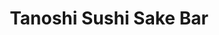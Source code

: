---
layout: place
title: "Tanoshi Sushi Sake Bar"
permalink: /new-york/new-york/tanoshi-sushi-sake-bar.html
stateAbbr: NY
stateName: New York
cityName: New York
seo:
  name: "Tanoshi Sushi Sake Bar"
  type: Restaurant
  links: http://tanoshisushinyc.com/?y_source=1_MjIzNzEyNzYtNzE1LWxvY2F0aW9uLndlYnNpdGU%3D
description: "Small, low-key Japanese pick offering high-quality omakase meals & a BYO policy. Tanoshi Sushi Sake Bar serves delicious sushi in New York, New York. Try fresh Japanese dishes for a great dining experience. Available for takeout, delivery, lunch, and dinner."
place_id: ChIJd35w0MZYwokR7LgKqfX4tXM
photos:
  - name: >-
      places/ChIJd35w0MZYwokR7LgKqfX4tXM/photos/AeeoHcJqe2JgrZL1sp-Z4UEPWTo4pmRpZ3dqpOVk6LzgoHJ2uzrtE1Nn962PGAHU7W6x0xolVf-BXtLm1-MTFbxcNxcvbOqNi5yDx3fXBLdAnPgMJUEPEqXU_amnqk9K6MsL-qFHuWpB4fXpkvEOr_ANmKlufn7b0ZOFC5FtKEJpQM9XAyAGE-U3cA2GTbfE-6RLUmTDE973YmghBdi-WtYUy8lfoQGnA2c0FwbXOcp_bGxldPpYQMoSemK90QQM3gOGM6soKTFUkKAJsqOqcKkBoRTM4UsyZpX2dZUHaC-zgy7FqTKwDpc_YP8sJLt1FooMQmQsVSHnMmGZNIRq8LqAkIV1B-XWZY4Ow8lr2_UvmVVK9qSetbN2Dl1QqxAsUYnDl2-DW_POIfKEIgIEI1jHndmq1eFCPZnP5D2OdP3Id9k
    widthPx: 3024
    heightPx: 4032
    authorAttributions:
      - displayName: H C
        uri: https://maps.google.com/maps/contrib/111005074399886173100
        photoUri: >-
          https://lh3.googleusercontent.com/a-/ALV-UjUZnGkLWYIYPSNYZytkmHqh_sMby5rFF59-3smnm1qv7FqU43pF=s100-p-k-no-mo
    flagContentUri: >-
      https://www.google.com/local/imagery/report/?cb_client=maps_api_places.places_api&image_key=!1e10!2sCIHM0ogKEICAgMCwoI_8Nw&hl=en-US
    googleMapsUri: >-
      https://www.google.com/maps/place//data=!3m4!1e2!3m2!1sCIHM0ogKEICAgMCwoI_8Nw!2e10!4m2!3m1!1s0x89c258c6d0707e77:0x73b5f8f5a90ab8ec
  - name: >-
      places/ChIJd35w0MZYwokR7LgKqfX4tXM/photos/AeeoHcJExdKCXazsrSHy71FM5lul9zBv4ei8fi_taPJnPTyyZ6V8C6WXOtldO6TEW4KtrAlINkC1-O0Mfusabo00nAwd_v7Rs3oP0TrRz7NSNQewjNvEpAJ02o1d21_PG10cLnJlNgJdqOsU_GAMr5_jly2X0KcJORt4Za5Ro5UlvyFEEENlW42d0ZkPpd_B8b0Em981NufpLnUGsOlLFc-xOqTQNgtf5pmNYFo7dOvEjVUSxllokgKK-3Jx8rCJImwlhLIKMTfx_3CMtgwNZi-n08iqUPam431020cesY82
    widthPx: 1000
    heightPx: 750
    authorAttributions:
      - displayName: Tanoshi Sushi Sake Bar
        uri: https://maps.google.com/maps/contrib/102659668981876945027
        photoUri: >-
          https://lh3.googleusercontent.com/a-/ALV-UjUOPV8ERZhLB6wKKFqQcG1IHF5NcBfuXj8GfGHcGHeaPgQq=s100-p-k-no-mo
    flagContentUri: >-
      https://www.google.com/local/imagery/report/?cb_client=maps_api_places.places_api&image_key=!1e10!2sAF1QipOlKOZEMy7EAis2T4RCn1DgflFJ-pIz7l4SPw&hl=en-US
    googleMapsUri: >-
      https://www.google.com/maps/place//data=!3m4!1e2!3m2!1sAF1QipOlKOZEMy7EAis2T4RCn1DgflFJ-pIz7l4SPw!2e10!4m2!3m1!1s0x89c258c6d0707e77:0x73b5f8f5a90ab8ec
  - name: >-
      places/ChIJd35w0MZYwokR7LgKqfX4tXM/photos/AeeoHcLkFzic-w6dYSyM-jXrM6DXW0CuB-lGT3zXemw0hvFOcufUHsowI33JKg0luqhoIcwJPrTAvjVFtf5lhkDbmcbeRWee6J42vKG-i0sdOsfAdInFryfd0VvcYwnTvQeH245i58mWaVn1yL_uHV7JqJEaSKi4VDTrJXp8lCctTid0ShJYr-Xjs93CSyQ_iFfB966lYExvOcMaugoGQAURNhDSUHkzf-n7t7D1bk04zTkCuEtDG0k_5WorHy1Cbq87NGRQJT138SKiz4ynFZpaqD6aSfabqkrGaCOtZ2g4
    widthPx: 820
    heightPx: 312
    authorAttributions:
      - displayName: Tanoshi Sushi Sake Bar
        uri: https://maps.google.com/maps/contrib/102659668981876945027
        photoUri: >-
          https://lh3.googleusercontent.com/a-/ALV-UjUOPV8ERZhLB6wKKFqQcG1IHF5NcBfuXj8GfGHcGHeaPgQq=s100-p-k-no-mo
    flagContentUri: >-
      https://www.google.com/local/imagery/report/?cb_client=maps_api_places.places_api&image_key=!1e10!2sAF1QipMATyL4uq2cAVMCS2A58hFcnDqiEYVyO-QRow&hl=en-US
    googleMapsUri: >-
      https://www.google.com/maps/place//data=!3m4!1e2!3m2!1sAF1QipMATyL4uq2cAVMCS2A58hFcnDqiEYVyO-QRow!2e10!4m2!3m1!1s0x89c258c6d0707e77:0x73b5f8f5a90ab8ec
  - name: >-
      places/ChIJd35w0MZYwokR7LgKqfX4tXM/photos/AeeoHcKBC95om1QygPr7K3Nqsdbd5pWitkOaSro8OkEE2HZ9GOxYzOF7Bcy6vSWzd395BUXHhvFbqvjUEqexVbVaLRvAwNzB6QKCxorU16LosGgkZRNg-e3RqiA1lzSH_NnrAhJVMLDr6e608sF4YQNoB2yhbF1uJFknu_dpcTpmTP6WivfQNcaqbmZfoB5T1BaVzhKeLSwzc9Eao246-CJErHxr541cG8exSGHxdrg6lVUrkHJQR_e8bNsQzXeE916ZrmEN01yDHmS0C0mpdwxFBPVwLCLbFNKwz49kdQI8i1BB2DAQGzZoSJzVGcpdLH3gK2fUK51wPR-naRoCqi1cIxBtYuKff_G9Z9_FMAOm2iN27b1tLUzR4LFSQ99vS0QZ4fb9LbmRn_RxvHw68c6cuDyczTd77hWKdOsIMeXv1I7mvn59
    widthPx: 4032
    heightPx: 3024
    authorAttributions:
      - displayName: Katie Nelson
        uri: https://maps.google.com/maps/contrib/104909516826645911456
        photoUri: >-
          https://lh3.googleusercontent.com/a-/ALV-UjVXRmsozVGhTmAFfOFdJoT4z2m0Lf1vKWIVPXOu3xuJlYbAD0fI=s100-p-k-no-mo
    flagContentUri: >-
      https://www.google.com/local/imagery/report/?cb_client=maps_api_places.places_api&image_key=!1e10!2sCIHM0ogKEICAgIDr2ffsuwE&hl=en-US
    googleMapsUri: >-
      https://www.google.com/maps/place//data=!3m4!1e2!3m2!1sCIHM0ogKEICAgIDr2ffsuwE!2e10!4m2!3m1!1s0x89c258c6d0707e77:0x73b5f8f5a90ab8ec
  - name: >-
      places/ChIJd35w0MZYwokR7LgKqfX4tXM/photos/AeeoHcIxH1MP1Vagzr5Y6ut12a34N-fivIn34PVULjYFS_2A0A2h0rgfrVUJIYPow-xXuyiNsueY3txwsqLPr1sA2if6qPwtZFTbhp-0tBVj-bFktiDUl99X5gCmkDOAr_g7XDdjE6hZR64p_Gr3BrJjvXaG7f3iZU_No6EWYixZxmlIzXwP115nhN_OSX15H7IsjdvhnXcenYW4UXEweTGxHXo7cqOisfLO6py-2kD7vleCuyjr8EV3GHgyaWBxNGDSns-UCUWO_gvhOZyF7CXE9VpztIhj49s7d3uO2F0YVJE5CTHFeVBlQ7NQBkiYN6fMkuEhBuI5p2yVcltdI4w412HUPm-5IjhLKGFEWWwUTeDAEiKwcOTQrlUz3UpmDXyniPJIIwgKkxXcoweR_uHi0flUAE7bIeEF7rX8Df_msbpFPl9X
    widthPx: 3024
    heightPx: 4032
    authorAttributions:
      - displayName: H C
        uri: https://maps.google.com/maps/contrib/111005074399886173100
        photoUri: >-
          https://lh3.googleusercontent.com/a-/ALV-UjUZnGkLWYIYPSNYZytkmHqh_sMby5rFF59-3smnm1qv7FqU43pF=s100-p-k-no-mo
    flagContentUri: >-
      https://www.google.com/local/imagery/report/?cb_client=maps_api_places.places_api&image_key=!1e10!2sCIHM0ogKEICAgMCwoI_81wE&hl=en-US
    googleMapsUri: >-
      https://www.google.com/maps/place//data=!3m4!1e2!3m2!1sCIHM0ogKEICAgMCwoI_81wE!2e10!4m2!3m1!1s0x89c258c6d0707e77:0x73b5f8f5a90ab8ec
  - name: >-
      places/ChIJd35w0MZYwokR7LgKqfX4tXM/photos/AeeoHcLl9BkjoScfsSaLaQZYYcTdWHOa0WbCDo6Su_1kAu_hNfItMCFT1ZLkfUrlBbNfrb4tzS8aYmRGAsoX31O8KTTGklEDmCSGmtRUPEFSuWp6gb_2IGz6_fxOyb9ibJNEw0Nr0O2EehUBnmTXMdj21oHnx08eKZED3BWqSJ9VNNjKdsw6NYMW7SRz0O4lPtJ0RB-ewRqNdNoY-qlKaISAn6F_BGFxj95_QV_mMv2juJ2jOs5rgRQtiK4rT9DzE8EN8IysoUREcBkZdX4cdDqh3rGm_9CEXtldLCmAa13W
    widthPx: 1000
    heightPx: 664
    authorAttributions:
      - displayName: Tanoshi Sushi Sake Bar
        uri: https://maps.google.com/maps/contrib/102659668981876945027
        photoUri: >-
          https://lh3.googleusercontent.com/a-/ALV-UjUOPV8ERZhLB6wKKFqQcG1IHF5NcBfuXj8GfGHcGHeaPgQq=s100-p-k-no-mo
    flagContentUri: >-
      https://www.google.com/local/imagery/report/?cb_client=maps_api_places.places_api&image_key=!1e10!2sAF1QipOrqwNzyMf8dmqUm1g44rTCIcipCspfEynVnw&hl=en-US
    googleMapsUri: >-
      https://www.google.com/maps/place//data=!3m4!1e2!3m2!1sAF1QipOrqwNzyMf8dmqUm1g44rTCIcipCspfEynVnw!2e10!4m2!3m1!1s0x89c258c6d0707e77:0x73b5f8f5a90ab8ec
  - name: >-
      places/ChIJd35w0MZYwokR7LgKqfX4tXM/photos/AeeoHcJlECM-6F-EX0byUromth97l6LWX7Mu4Q_WAnB38pumGx_xqXshcrmi6meDProWSnHpnzQPkFgaySoKhp0xNc85JVNYTqNIqGxxPxwSPjXwWMa9jOF9wk-L1wEKrQPLWxYzilzPGzjkPJJ8fcTyPfOEroRi8CG0pGKlTJvTdHBWIs5uaU8vzBtAjnvgcu2I1stlI36BCeK475ZjWr6fBHGtq5leXWwRjSBTRR7SZ0_9Aazfi4q0tEn9jdH5xoy9GidIhwFjwly7EbU0RjFe5aNOBV-a_FAyR19xWKqrV2ptQAIWosPzQqgIhKJMyV38V1hLukOT1Tzal3ulaF0dnpYLqwyXpYnn6wni6Lp00JXrtDLOLmR00D-fmvpXC4NBpTI2gbMuJMZxP2vCo7ej4jBJUjm6K5OR2WwJKd770SRsU0s7
    widthPx: 4800
    heightPx: 4436
    authorAttributions:
      - displayName: Edward M
        uri: https://maps.google.com/maps/contrib/101762780361561123522
        photoUri: >-
          https://lh3.googleusercontent.com/a/ACg8ocKnT5Wq6mjDSweR277mmyvwCkD4cWoAr9MpgCp4hZFyRl40rZEp=s100-p-k-no-mo
    flagContentUri: >-
      https://www.google.com/local/imagery/report/?cb_client=maps_api_places.places_api&image_key=!1e10!2sCIHM0ogKEICAgIDpguHW8gE&hl=en-US
    googleMapsUri: >-
      https://www.google.com/maps/place//data=!3m4!1e2!3m2!1sCIHM0ogKEICAgIDpguHW8gE!2e10!4m2!3m1!1s0x89c258c6d0707e77:0x73b5f8f5a90ab8ec
  - name: >-
      places/ChIJd35w0MZYwokR7LgKqfX4tXM/photos/AeeoHcLDvQLhyQGjRyb5aLipKJ2jgtJifhczsiHAtjF8KtG83HVBs8wAipO1pU7tHa9BPQ44eMyQMzEoY-lStctv3Fg90pcL283akandwPDqVtmx8_n0i3fEeLcIzg00e_OHTDmwEYRRe_DGuQUWbZi_vGnEPfX7WWZwXzzMSRAFuAOE-k5Xq47Kf6mm62kMPXZK5SNR5fd_Ts97qPQKrE9rhprhrDIvoQFbj0NMJEspMEQmRj5o7yR1oZ0K3jdmRmCVTpJ641uxfVTng53KJK_QXD5cIQqykQHDFWm-UHbCevpIn-4Q-JiCwbL7FJsdld52dPh4RN1qrn56gRI-EMvzO4eHR33DDwYBkVxDfEbQBBVmpfMtcv-ixZBKkB2oS-xSszCNUSd9ZkavOPvwsq9Sm4mQpEm3jGbU0NuSo_lEB9sfJg
    widthPx: 4800
    heightPx: 3648
    authorAttributions:
      - displayName: Edward M
        uri: https://maps.google.com/maps/contrib/101762780361561123522
        photoUri: >-
          https://lh3.googleusercontent.com/a/ACg8ocKnT5Wq6mjDSweR277mmyvwCkD4cWoAr9MpgCp4hZFyRl40rZEp=s100-p-k-no-mo
    flagContentUri: >-
      https://www.google.com/local/imagery/report/?cb_client=maps_api_places.places_api&image_key=!1e10!2sCIHM0ogKEICAgIDpguHWMg&hl=en-US
    googleMapsUri: >-
      https://www.google.com/maps/place//data=!3m4!1e2!3m2!1sCIHM0ogKEICAgIDpguHWMg!2e10!4m2!3m1!1s0x89c258c6d0707e77:0x73b5f8f5a90ab8ec
  - name: >-
      places/ChIJd35w0MZYwokR7LgKqfX4tXM/photos/AeeoHcLUv4tz9XM90B19l1cct-tZYpo4MUdBhYnkPMctf6Xo23nt8--H1h-2KRN5EI_LFrJ33GzWK5lg-NE6RIqj5CvqDlDGGVAU8VIC7GzFtBPIJzmPfmw8UoJn1rCc9mn2yyrbV_2G9Z1eDG436vvlKdZvTumZ7x1tQ1ZnavnVjjKk2QcRoF6ZDidGol29lwCe95qP1xc9p2OONbwVs-cM6nTft3HvjoIlyQDPfhChNAfVocigAzDk9vfpb73rGbhbxMS_R9K2tT6-959a1DQ6CLXEBOndLSVRQinpm8Ra
    widthPx: 750
    heightPx: 1000
    authorAttributions:
      - displayName: Tanoshi Sushi Sake Bar
        uri: https://maps.google.com/maps/contrib/102659668981876945027
        photoUri: >-
          https://lh3.googleusercontent.com/a-/ALV-UjUOPV8ERZhLB6wKKFqQcG1IHF5NcBfuXj8GfGHcGHeaPgQq=s100-p-k-no-mo
    flagContentUri: >-
      https://www.google.com/local/imagery/report/?cb_client=maps_api_places.places_api&image_key=!1e10!2sAF1QipNKQXdrshMSjh493kHCL93RThu7VFF7Cnb3iQ&hl=en-US
    googleMapsUri: >-
      https://www.google.com/maps/place//data=!3m4!1e2!3m2!1sAF1QipNKQXdrshMSjh493kHCL93RThu7VFF7Cnb3iQ!2e10!4m2!3m1!1s0x89c258c6d0707e77:0x73b5f8f5a90ab8ec
  - name: >-
      places/ChIJd35w0MZYwokR7LgKqfX4tXM/photos/AeeoHcJBnkb4c9z_KRx5gxOIYZb52l9Z30MDxMouCRpi5UOAQNELORClDpjo5Ni9JclTKr7wVfnKsRbq_yra4t9B2fKmWBy4arUQ1DguM_xNdJAqr-DkeJF1b-CNREG4O6JLPRg20UYE_mSv9CRJShhJTaoi5xXzobW7oSh5LTqHhkckO9A8xjyum4q6hKwT0156S_XpcuGXoOrVHigMk7uuwSP9hM4m1VFGB2pDujDto-pMhfOQ-glT6GpLMcqlnvfLjSvia8PdCtsLhSG1RTzmvQNZkbB1UCoXO7r7q01H8EzL4BDiqOo_DyCpGtKjcQLE83S1bX66XiSqVB2fcNFh2BdFAGo8rcE14QEMTxgClhr2JmU3JrIJPx_sW5z6CSgjhBFh-FhlcQNXzAJS5UUScXJ_Q1F4TeUZvVPw8Lwtcz653A
    widthPx: 4000
    heightPx: 3000
    authorAttributions:
      - displayName: Amos Choi
        uri: https://maps.google.com/maps/contrib/114097648328812310023
        photoUri: >-
          https://lh3.googleusercontent.com/a/ACg8ocJF5kYMC8OoNxjfo37E7sbpMrjItAMUQ99e6jxFV6FwJA_JhTU=s100-p-k-no-mo
    flagContentUri: >-
      https://www.google.com/local/imagery/report/?cb_client=maps_api_places.places_api&image_key=!1e10!2sCIHM0ogKEICAgID7gYPMUA&hl=en-US
    googleMapsUri: >-
      https://www.google.com/maps/place//data=!3m4!1e2!3m2!1sCIHM0ogKEICAgID7gYPMUA!2e10!4m2!3m1!1s0x89c258c6d0707e77:0x73b5f8f5a90ab8ec
address: 1372 York Ave, New York, NY 10021, USA
street: 1372 York Ave
city: New York
state: NY
zip: '10021'
country: USA
neighborhood: null
latitude: '40.767632'
longitude: '-73.952964'
accessibility_options:
  wheelchairAccessibleParking: false
  wheelchairAccessibleEntrance: true
  wheelchairAccessibleSeating: true
business_status: OPERATIONAL
name: Tanoshi Sushi Sake Bar
google_maps_links:
  directionsUri: >-
    https://www.google.com/maps/dir//''/data=!4m7!4m6!1m1!4e2!1m2!1m1!1s0x89c258c6d0707e77:0x73b5f8f5a90ab8ec!3e0
  placeUri: https://maps.google.com/?cid=8337844019133069548
  writeAReviewUri: >-
    https://www.google.com/maps/place//data=!4m3!3m2!1s0x89c258c6d0707e77:0x73b5f8f5a90ab8ec!12e1
  reviewsUri: >-
    https://www.google.com/maps/place//data=!4m4!3m3!1s0x89c258c6d0707e77:0x73b5f8f5a90ab8ec!9m1!1b1
  photosUri: >-
    https://www.google.com/maps/place//data=!4m3!3m2!1s0x89c258c6d0707e77:0x73b5f8f5a90ab8ec!10e5
primary_type: Sushi Restaurant
opening_hours:
  regular: null
  current: null
secondary_opening_hours:
  regular:
    weekdayDescriptions: null
    type: null
  current:
    weekdayDescriptions: null
    type: null
phone: (917) 265-8254
price_level: PRICE_LEVEL_EXPENSIVE
price_range: $100 &ndash; & up
rating: '4.7'
rating_count: 622
website: >-
  http://tanoshisushinyc.com/?y_source=1_MjIzNzEyNzYtNzE1LWxvY2F0aW9uLndlYnNpdGU%3D
reviews:
  - name: >-
      places/ChIJd35w0MZYwokR7LgKqfX4tXM/reviews/ChdDSUhNMG9nS0VJQ0FnSURfMWRiTnZBRRAB
    relativePublishTimeDescription: 2 months ago
    rating: 2
    text:
      text: >-
        This was the worst sushi experience I’ve ever had. The rice was entirely
        unsuitable for sushi – it lacked the light, fluffy texture and didn’t
        gently fall apart in the mouth. Instead, it was dense, sticky, and felt
        more like a large lump of rice or mochi. Despite using good-quality
        fish, the sushi itself was tasteless and poorly made, far worse than
        even grocery store sushi.


        The sushi chef seemed inexperienced in traditional omakase preparation.
        I was particularly surprised by how the sushi was presented without any
        thought or care for direction, something I’ve never seen at an omakase
        restaurant before. Additionally, hygiene was concerning, as the chef
        used the same gloved hands to handle sushi and touch various items
        around the kitchen. It made for a very unpleasant experience, to the
        point where I wanted to leave halfway through.


        While the fish itself was decent, the poor execution of the sushi
        overshadowed everything else. Considering the restaurant’s previously
        strong reputation, it’s clear that something has changed – likely a
        shift in management or ownership. Unfortunately, this once-celebrated
        establishment no longer meets its past standards.
      languageCode: en
    originalText:
      text: >-
        This was the worst sushi experience I’ve ever had. The rice was entirely
        unsuitable for sushi – it lacked the light, fluffy texture and didn’t
        gently fall apart in the mouth. Instead, it was dense, sticky, and felt
        more like a large lump of rice or mochi. Despite using good-quality
        fish, the sushi itself was tasteless and poorly made, far worse than
        even grocery store sushi.


        The sushi chef seemed inexperienced in traditional omakase preparation.
        I was particularly surprised by how the sushi was presented without any
        thought or care for direction, something I’ve never seen at an omakase
        restaurant before. Additionally, hygiene was concerning, as the chef
        used the same gloved hands to handle sushi and touch various items
        around the kitchen. It made for a very unpleasant experience, to the
        point where I wanted to leave halfway through.


        While the fish itself was decent, the poor execution of the sushi
        overshadowed everything else. Considering the restaurant’s previously
        strong reputation, it’s clear that something has changed – likely a
        shift in management or ownership. Unfortunately, this once-celebrated
        establishment no longer meets its past standards.
      languageCode: en
    authorAttribution:
      displayName: J K
      uri: https://www.google.com/maps/contrib/102612039202933196302/reviews
      photoUri: >-
        https://lh3.googleusercontent.com/a-/ALV-UjWJQxSm62AzyofpWF6HcBkKHhRkXfQ4IQacesfAROmkrCkP-fMa=s128-c0x00000000-cc-rp-mo-ba2
    publishTime: '2025-01-25T22:34:12.804168Z'
    flagContentUri: >-
      https://www.google.com/local/review/rap/report?postId=ChdDSUhNMG9nS0VJQ0FnSURfMWRiTnZBRRAB&d=17924085&t=1
    googleMapsUri: >-
      https://www.google.com/maps/reviews/data=!4m6!14m5!1m4!2m3!1sChdDSUhNMG9nS0VJQ0FnSURfMWRiTnZBRRAB!2m1!1s0x89c258c6d0707e77:0x73b5f8f5a90ab8ec
  - name: >-
      places/ChIJd35w0MZYwokR7LgKqfX4tXM/reviews/ChZDSUhNMG9nS0VJQ0FnSUNuaDlhN0R3EAE
    relativePublishTimeDescription: 6 months ago
    rating: 5
    text:
      text: >-
        Every piece was a delicacy, thank you for the omakase experience! I
        loved the fact that the sole focus was on the food itself - not on the
        decoration, etc. - and that it’s BYOB. The environment was also very
        relaxed. Highly recommend!
      languageCode: en
    originalText:
      text: >-
        Every piece was a delicacy, thank you for the omakase experience! I
        loved the fact that the sole focus was on the food itself - not on the
        decoration, etc. - and that it’s BYOB. The environment was also very
        relaxed. Highly recommend!
      languageCode: en
    authorAttribution:
      displayName: Sophie M
      uri: https://www.google.com/maps/contrib/104972825749559113720/reviews
      photoUri: >-
        https://lh3.googleusercontent.com/a/ACg8ocIPITZqf5madO7VG6t5OmdzFCyYziqJnLoMASEAiL0KIwrU_g=s128-c0x00000000-cc-rp-mo-ba2
    publishTime: '2024-09-30T14:23:53.043377Z'
    flagContentUri: >-
      https://www.google.com/local/review/rap/report?postId=ChZDSUhNMG9nS0VJQ0FnSUNuaDlhN0R3EAE&d=17924085&t=1
    googleMapsUri: >-
      https://www.google.com/maps/reviews/data=!4m6!14m5!1m4!2m3!1sChZDSUhNMG9nS0VJQ0FnSUNuaDlhN0R3EAE!2m1!1s0x89c258c6d0707e77:0x73b5f8f5a90ab8ec
  - name: >-
      places/ChIJd35w0MZYwokR7LgKqfX4tXM/reviews/ChdDSUhNMG9nS0VJQ0FnTUR3ME0zd2tBRRAB
    relativePublishTimeDescription: 3 weeks ago
    rating: 5
    text:
      text: >-
        If you’re looking for an authentic omakase experience, look no
        further—this place is the real deal. Every piece of sushi was a
        masterpiece, with the kind of precision and freshness that makes you
        momentarily forget every other meal you’ve ever had. Chef Tomoki
        elevated the entire experience, not just with his incredible skill, but
        with his humor and personality. He had us laughing between bites of
        perfectly crafted sushi, making the meal feel both intimate and
        unforgettable.


        From the melt-in-your-mouth fish to the perfectly seasoned rice, every
        course was a journey of flavors. If you appreciate true Japanese
        craftsmanship this is the omakase spot for you. Can’t wait to come back!
      languageCode: en
    originalText:
      text: >-
        If you’re looking for an authentic omakase experience, look no
        further—this place is the real deal. Every piece of sushi was a
        masterpiece, with the kind of precision and freshness that makes you
        momentarily forget every other meal you’ve ever had. Chef Tomoki
        elevated the entire experience, not just with his incredible skill, but
        with his humor and personality. He had us laughing between bites of
        perfectly crafted sushi, making the meal feel both intimate and
        unforgettable.


        From the melt-in-your-mouth fish to the perfectly seasoned rice, every
        course was a journey of flavors. If you appreciate true Japanese
        craftsmanship this is the omakase spot for you. Can’t wait to come back!
      languageCode: en
    authorAttribution:
      displayName: Welldone Lighting
      uri: https://www.google.com/maps/contrib/112602444735948297211/reviews
      photoUri: >-
        https://lh3.googleusercontent.com/a-/ALV-UjULJXQNmlD6wbFWTEer2uFh4zIHQaf4teDNop3qif9dLRLNJCAS=s128-c0x00000000-cc-rp-mo
    publishTime: '2025-03-22T20:55:47.045333Z'
    flagContentUri: >-
      https://www.google.com/local/review/rap/report?postId=ChdDSUhNMG9nS0VJQ0FnTUR3ME0zd2tBRRAB&d=17924085&t=1
    googleMapsUri: >-
      https://www.google.com/maps/reviews/data=!4m6!14m5!1m4!2m3!1sChdDSUhNMG9nS0VJQ0FnTUR3ME0zd2tBRRAB!2m1!1s0x89c258c6d0707e77:0x73b5f8f5a90ab8ec
  - name: >-
      places/ChIJd35w0MZYwokR7LgKqfX4tXM/reviews/ChZDSUhNMG9nS0VJQ0FnSURmM1BMelhnEAE
    relativePublishTimeDescription: 3 months ago
    rating: 2
    text:
      text: >-
        We visited Tanoshi Sushi Sake Bar mainly because of their stellar
        reviews, and I truly wish I could add another five stars here because
        their food absolutely deserves it. Lazarus, our Hispanic sushi chef, has
        completely embraced his role and delivered an incredible dining
        experience. He was even somewhat of a "Soup Nazi" — berating my wife for
        putting a slice of ginger on one of the dishes. I respect their
        traditionalism and dedication to detail, and the results were undeniably
        scrumptious.


        However, I am deducting stars for a few reasons:


        1. The Chairs: The seating is downright uncomfortable—cheap, swiveling
        bar stools with no back support. For the kind of dining experience
        they’re aiming to offer, this simply doesn’t cut it.


        2. Ambiance and Price: The restaurant feels about 20-30% too expensive
        for the overall experience. While the sushi itself is unforgettable, the
        setting doesn’t match the price point. Investing in better chairs and
        upgrading the decor could elevate the atmosphere to match the quality of
        the food.


        I’m rooting for this place and genuinely hope they make some changes
        because their sushi is exceptional. With a few adjustments, they have
        the potential to create a dining experience as memorable as their
        dishes.
      languageCode: en
    originalText:
      text: >-
        We visited Tanoshi Sushi Sake Bar mainly because of their stellar
        reviews, and I truly wish I could add another five stars here because
        their food absolutely deserves it. Lazarus, our Hispanic sushi chef, has
        completely embraced his role and delivered an incredible dining
        experience. He was even somewhat of a "Soup Nazi" — berating my wife for
        putting a slice of ginger on one of the dishes. I respect their
        traditionalism and dedication to detail, and the results were undeniably
        scrumptious.


        However, I am deducting stars for a few reasons:


        1. The Chairs: The seating is downright uncomfortable—cheap, swiveling
        bar stools with no back support. For the kind of dining experience
        they’re aiming to offer, this simply doesn’t cut it.


        2. Ambiance and Price: The restaurant feels about 20-30% too expensive
        for the overall experience. While the sushi itself is unforgettable, the
        setting doesn’t match the price point. Investing in better chairs and
        upgrading the decor could elevate the atmosphere to match the quality of
        the food.


        I’m rooting for this place and genuinely hope they make some changes
        because their sushi is exceptional. With a few adjustments, they have
        the potential to create a dining experience as memorable as their
        dishes.
      languageCode: en
    authorAttribution:
      displayName: yochai maital
      uri: https://www.google.com/maps/contrib/101273372590800160989/reviews
      photoUri: >-
        https://lh3.googleusercontent.com/a-/ALV-UjXTHDCEp3iiGGlBTAQcUAlu9gr1BsCCC1s4WEPRyUukt3j2aJct=s128-c0x00000000-cc-rp-mo-ba4
    publishTime: '2025-01-04T16:58:43.001027Z'
    flagContentUri: >-
      https://www.google.com/local/review/rap/report?postId=ChZDSUhNMG9nS0VJQ0FnSURmM1BMelhnEAE&d=17924085&t=1
    googleMapsUri: >-
      https://www.google.com/maps/reviews/data=!4m6!14m5!1m4!2m3!1sChZDSUhNMG9nS0VJQ0FnSURmM1BMelhnEAE!2m1!1s0x89c258c6d0707e77:0x73b5f8f5a90ab8ec
  - name: >-
      places/ChIJd35w0MZYwokR7LgKqfX4tXM/reviews/ChZDSUhNMG9nS0VJQ0FnTUNJNzhYUmFnEAE
    relativePublishTimeDescription: a week ago
    rating: 1
    text:
      text: >-
        The worst omakase experience I’ve ever had.

        I came in for lunch and ordered the $60, 6 piece set. Every piece of
        fish tasted watery, mushy, and completely lacked flavor some even had a
        bad smell. It was clear the fish was not fresh at all. I left feeling
        really disappointed and honestly a bit sick.


        What’s worse, it’s very obvious that this restaurant doesn’t care about
        their customers they just want to get rid of old, unfresh fish and make
        a quick buck. The main chef didn’t seem to care at all about what he was
        making. He was chatting with his coworkers the entire time, totally
        checked out. I couldn’t help but wonder did he even think about what he
        was serving?


        I walked in because of the good Google reviews, but I want to warn
        others: don’t let the ratings fool you. This meal ruined my whole day.
        Be careful before you waste your time and money here.
      languageCode: en
    originalText:
      text: >-
        The worst omakase experience I’ve ever had.

        I came in for lunch and ordered the $60, 6 piece set. Every piece of
        fish tasted watery, mushy, and completely lacked flavor some even had a
        bad smell. It was clear the fish was not fresh at all. I left feeling
        really disappointed and honestly a bit sick.


        What’s worse, it’s very obvious that this restaurant doesn’t care about
        their customers they just want to get rid of old, unfresh fish and make
        a quick buck. The main chef didn’t seem to care at all about what he was
        making. He was chatting with his coworkers the entire time, totally
        checked out. I couldn’t help but wonder did he even think about what he
        was serving?


        I walked in because of the good Google reviews, but I want to warn
        others: don’t let the ratings fool you. This meal ruined my whole day.
        Be careful before you waste your time and money here.
      languageCode: en
    authorAttribution:
      displayName: yuhan ye
      uri: https://www.google.com/maps/contrib/114646671269257222174/reviews
      photoUri: >-
        https://lh3.googleusercontent.com/a/ACg8ocIdO3D1mWtRweT13uaBFKt5seZSRjesyMGMQ6foSyY2VbvRiYQ=s128-c0x00000000-cc-rp-mo
    publishTime: '2025-04-05T17:47:42.380390Z'
    flagContentUri: >-
      https://www.google.com/local/review/rap/report?postId=ChZDSUhNMG9nS0VJQ0FnTUNJNzhYUmFnEAE&d=17924085&t=1
    googleMapsUri: >-
      https://www.google.com/maps/reviews/data=!4m6!14m5!1m4!2m3!1sChZDSUhNMG9nS0VJQ0FnTUNJNzhYUmFnEAE!2m1!1s0x89c258c6d0707e77:0x73b5f8f5a90ab8ec
parking_options:
  freeParkingLot: false
  paidStreetParking: true
  valetParking: false
payment_options:
  acceptsCreditCards: true
  acceptsCashOnly: false
allow_dogs: null
curbside_pickup: false
delivery: true
dine_in: true
good_for_children: false
good_for_groups: null
good_for_sports: false
live_music: false
menu_for_children: false
outdoor_seating: false
reservable: true
restroom: true
serves_beer: true
serves_breakfast: false
serves_brunch: false
serves_cocktails: false
serves_coffee: false
serves_dinner: true
serves_dessert: false
serves_lunch: true
serves_vegetarian_food: false
serves_wine: true
takeout: true
summary: >-
  Small, low-key Japanese pick offering high-quality omakase meals & a BYO
  policy.

---